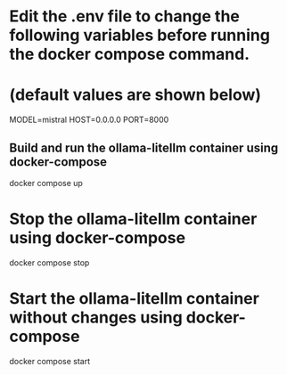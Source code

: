 
# Edit the .env file to change the following variables before running the docker compose command.
# (default values are shown below)

MODEL=mistral
HOST=0.0.0.0
PORT=8000

## Build and run the ollama-litellm container using docker-compose
docker compose up

# Stop the ollama-litellm container using docker-compose
docker compose stop

# Start the ollama-litellm container without changes using docker-compose
docker compose start